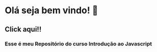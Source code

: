 <h1 style="center">Olá seja bem vindo! 👋</h1> 

<h2><a href"https://sabrinasouzadev.github.io/curso-DIO-javascript/">Click aqui!!</a></h2>

<h3>Esse é meu Repositório do curso Introdução ao Javascript</h3> 
